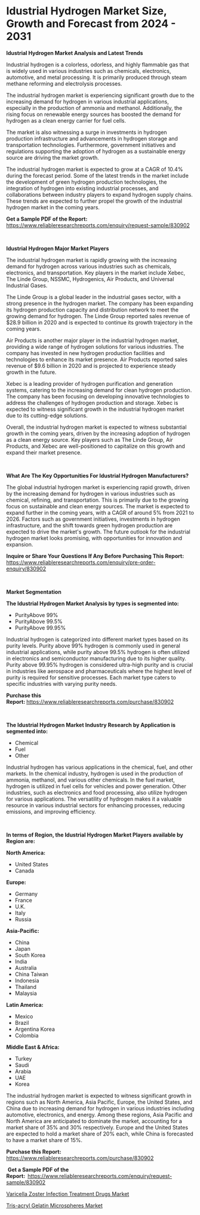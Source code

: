 <p><h1>Idustrial Hydrogen Market Size, Growth and Forecast from 2024 - 2031</h1></p><p><strong>Idustrial Hydrogen Market Analysis and Latest Trends</strong></p>
<p><p>Industrial hydrogen is a colorless, odorless, and highly flammable gas that is widely used in various industries such as chemicals, electronics, automotive, and metal processing. It is primarily produced through steam methane reforming and electrolysis processes.</p><p>The industrial hydrogen market is experiencing significant growth due to the increasing demand for hydrogen in various industrial applications, especially in the production of ammonia and methanol. Additionally, the rising focus on renewable energy sources has boosted the demand for hydrogen as a clean energy carrier for fuel cells.</p><p>The market is also witnessing a surge in investments in hydrogen production infrastructure and advancements in hydrogen storage and transportation technologies. Furthermore, government initiatives and regulations supporting the adoption of hydrogen as a sustainable energy source are driving the market growth.</p><p>The industrial hydrogen market is expected to grow at a CAGR of 10.4% during the forecast period. Some of the latest trends in the market include the development of green hydrogen production technologies, the integration of hydrogen into existing industrial processes, and collaborations between industry players to expand hydrogen supply chains. These trends are expected to further propel the growth of the industrial hydrogen market in the coming years.</p></p>
<p><strong>Get a Sample PDF of the Report:&nbsp;</strong> <a href="https://www.reliableresearchreports.com/enquiry/request-sample/830902">https://www.reliableresearchreports.com/enquiry/request-sample/830902</a></p>
<p>&nbsp;</p>
<p><strong>Idustrial Hydrogen Major Market Players</strong></p>
<p><p>The industrial hydrogen market is rapidly growing with the increasing demand for hydrogen across various industries such as chemicals, electronics, and transportation. Key players in the market include Xebec, The Linde Group, NSSMC, Hydrogenics, Air Products, and Universal Industrial Gases.</p><p>The Linde Group is a global leader in the industrial gases sector, with a strong presence in the hydrogen market. The company has been expanding its hydrogen production capacity and distribution network to meet the growing demand for hydrogen. The Linde Group reported sales revenue of $28.9 billion in 2020 and is expected to continue its growth trajectory in the coming years.</p><p>Air Products is another major player in the industrial hydrogen market, providing a wide range of hydrogen solutions for various industries. The company has invested in new hydrogen production facilities and technologies to enhance its market presence. Air Products reported sales revenue of $9.6 billion in 2020 and is projected to experience steady growth in the future.</p><p>Xebec is a leading provider of hydrogen purification and generation systems, catering to the increasing demand for clean hydrogen production. The company has been focusing on developing innovative technologies to address the challenges of hydrogen production and storage. Xebec is expected to witness significant growth in the industrial hydrogen market due to its cutting-edge solutions.</p><p>Overall, the industrial hydrogen market is expected to witness substantial growth in the coming years, driven by the increasing adoption of hydrogen as a clean energy source. Key players such as The Linde Group, Air Products, and Xebec are well-positioned to capitalize on this growth and expand their market presence.</p></p>
<p>&nbsp;</p>
<p><strong>What Are The Key Opportunities For Idustrial Hydrogen Manufacturers?</strong></p>
<p><p>The global industrial hydrogen market is experiencing rapid growth, driven by the increasing demand for hydrogen in various industries such as chemical, refining, and transportation. This is primarily due to the growing focus on sustainable and clean energy sources. The market is expected to expand further in the coming years, with a CAGR of around 5% from 2021 to 2026. Factors such as government initiatives, investments in hydrogen infrastructure, and the shift towards green hydrogen production are expected to drive the market's growth. The future outlook for the industrial hydrogen market looks promising, with opportunities for innovation and expansion.</p></p>
<p><strong>Inquire or Share Your Questions If Any Before Purchasing This Report:</strong> <a href="https://www.reliableresearchreports.com/enquiry/pre-order-enquiry/830902">https://www.reliableresearchreports.com/enquiry/pre-order-enquiry/830902</a></p>
<p>&nbsp;</p>
<p><strong>Market Segmentation</strong></p>
<p><strong>The Idustrial Hydrogen Market Analysis by types is segmented into:</strong></p>
<p><ul><li>PurityAbove 99%</li><li>PurityAbove 99.5%</li><li>PurityAbove 99.95%</li></ul></p>
<p><p>Industrial hydrogen is categorized into different market types based on its purity levels. Purity above 99% hydrogen is commonly used in general industrial applications, while purity above 99.5% hydrogen is often utilized in electronics and semiconductor manufacturing due to its higher quality. Purity above 99.95% hydrogen is considered ultra-high purity and is crucial in industries like aerospace and pharmaceuticals where the highest level of purity is required for sensitive processes. Each market type caters to specific industries with varying purity needs.</p></p>
<p><strong>Purchase this Report:&nbsp;</strong><a href="https://www.reliableresearchreports.com/purchase/830902">https://www.reliableresearchreports.com/purchase/830902</a></p>
<p>&nbsp;</p>
<p><strong>The Idustrial Hydrogen Market Industry Research by Application is segmented into:</strong></p>
<p><ul><li>Chemical</li><li>Fuel</li><li>Other</li></ul></p>
<p><p>Industrial hydrogen has various applications in the chemical, fuel, and other markets. In the chemical industry, hydrogen is used in the production of ammonia, methanol, and various other chemicals. In the fuel market, hydrogen is utilized in fuel cells for vehicles and power generation. Other industries, such as electronics and food processing, also utilize hydrogen for various applications. The versatility of hydrogen makes it a valuable resource in various industrial sectors for enhancing processes, reducing emissions, and improving efficiency.</p></p>
<p>&nbsp;</p>
<p><strong>In terms of Region, the Idustrial Hydrogen Market Players available by Region are:</strong></p>
<p>
    <p> <strong> North America: </strong>
        <ul>
            <li>United States</li>
            <li>Canada</li>
        </ul>
        </p> 
    <p> <strong> Europe: </strong>
        <ul>
            <li>Germany</li>
            <li>France</li>
            <li>U.K.</li>
            <li>Italy</li>
            <li>Russia</li>
        </ul>
        </p> 
    <p> <strong> Asia-Pacific: </strong>
        <ul>
            <li>China</li>
            <li>Japan</li>
            <li>South Korea</li>
            <li>India</li>
            <li>Australia</li>
            <li>China Taiwan</li>
            <li>Indonesia</li>
            <li>Thailand</li>
            <li>Malaysia</li>
        </ul>
        </p> 
    <p> <strong> Latin America: </strong>
        <ul>
            <li>Mexico</li>
            <li>Brazil</li>
            <li>Argentina Korea</li>
            <li>Colombia</li>
        </ul>
        </p> 
    <p> <strong> Middle East & Africa: </strong>
        <ul>
            <li>Turkey</li>
            <li>Saudi</li>
            <li>Arabia</li>
            <li>UAE</li>
            <li>Korea</li>
        </ul>
    </p>
    </p>
<p><p>The industrial hydrogen market is expected to witness significant growth in regions such as North America, Asia Pacific, Europe, the United States, and China due to increasing demand for hydrogen in various industries including automotive, electronics, and energy. Among these regions, Asia Pacific and North America are anticipated to dominate the market, accounting for a market share of 35% and 30% respectively. Europe and the United States are expected to hold a market share of 20% each, while China is forecasted to have a market share of 15%.</p></p>
<p><strong>Purchase this Report: </strong><a href="https://www.reliableresearchreports.com/purchase/830902">https://www.reliableresearchreports.com/purchase/830902</a></p>
<p>&nbsp;<strong>Get a Sample PDF of the Report:&nbsp;&nbsp;</strong><a href="https://www.reliableresearchreports.com/enquiry/request-sample/830902">https://www.reliableresearchreports.com/enquiry/request-sample/830902</a></p>
<p><strong></strong></p>
<p><p><a href="https://medium.com/@raulkihn1910/varicella-zoster-infection-treatment-drugs-market-size-reveals-the-best-marketing-channels-in-e994bdab91c8">Varicella Zoster Infection Treatment Drugs Market</a></p><p><a href="https://medium.com/@raulkihn1910/tris-acryl-gelatin-microspheres-market-size-market-outlook-and-market-forecast-2024-to-2031-125ac0c14a77">Tris-acryl Gelatin Microspheres Market</a></p></p>